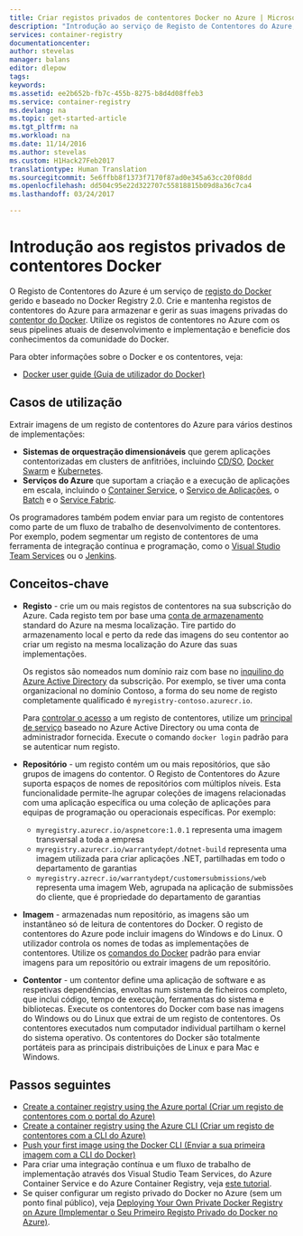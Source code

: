 ```yaml
---
title: Criar registos privados de contentores Docker no Azure | Microsoft Docs
description: "Introdução ao serviço de Registo de Contentores do Azure, que proporciona registos do Docker baseado na cloud, geridos e privados."
services: container-registry
documentationcenter: 
author: stevelas
manager: balans
editor: dlepow
tags: 
keywords: 
ms.assetid: ee2b652b-fb7c-455b-8275-b8d4d08ffeb3
ms.service: container-registry
ms.devlang: na
ms.topic: get-started-article
ms.tgt_pltfrm: na
ms.workload: na
ms.date: 11/14/2016
ms.author: stevelas
ms.custom: H1Hack27Feb2017
translationtype: Human Translation
ms.sourcegitcommit: 5e6ffbb8f1373f7170f87ad0e345a63cc20f08dd
ms.openlocfilehash: dd504c95e22d322707c55818815b09d8a36c7ca4
ms.lasthandoff: 03/24/2017

---
```

# <a name="introduction-to-private-docker-container-registries"></a>Introdução aos registos privados de contentores Docker


O Registo de Contentores do Azure é um serviço de [registo do Docker](https://docs.docker.com/registry/) gerido e baseado no Docker Registry 2.0. Crie e mantenha registos de contentores do Azure para armazenar e gerir as suas imagens privadas do [contentor do Docker](https://www.docker.com/what-docker). Utilize os registos de contentores no Azure com os seus pipelines atuais de desenvolvimento e implementação e beneficie dos conhecimentos da comunidade do Docker.

Para obter informações sobre o Docker e os contentores, veja:

* [Docker user guide (Guia de utilizador do Docker)](https://docs.docker.com/engine/userguide/)




## <a name="use-cases"></a>Casos de utilização
Extrair imagens de um registo de contentores do Azure para vários destinos de implementações:

* **Sistemas de orquestração dimensionáveis** que gerem aplicações contentorizadas em clusters de anfitriões, incluindo [CD/SO](https://docs.mesosphere.com/), [Docker Swarm](https://docs.docker.com/swarm/) e [Kubernetes](http://kubernetes.io/docs/).
* **Serviços do Azure** que suportam a criação e a execução de aplicações em escala, incluindo o [Container Service](../container-service/index.md), o [Serviço de Aplicações](/app-service/index.md), o [Batch](../batch/index.md) e o [Service Fabric](../service-fabric/index.md).

Os programadores também podem enviar para um registo de contentores como parte de um fluxo de trabalho de desenvolvimento de contentores. Por exemplo, podem segmentar um registo de contentores de uma ferramenta de integração contínua e programação, como o [Visual Studio Team Services](https://www.visualstudio.com/docs/overview) ou o [Jenkins](https://jenkins.io/).





## <a name="key-concepts"></a>Conceitos-chave
* **Registo** - crie um ou mais registos de contentores na sua subscrição do Azure. Cada registo tem por base uma [conta de armazenamento](../storage/storage-introduction.md) standard do Azure na mesma localização. Tire partido do armazenamento local e perto da rede das imagens do seu contentor ao criar um registo na mesma localização do Azure das suas implementações.

  Os registos são nomeados num domínio raiz com base no [inquilino do Azure Active Directory](../active-directory/active-directory-howto-tenant.md) da subscrição. Por exemplo, se tiver uma conta organizacional no domínio Contoso, a forma do seu nome de registo completamente qualificado é `myregistry-contoso.azurecr.io`.

  Para [controlar o acesso](container-registry-authentication.md) a um registo de contentores, utilize um [principal de serviço](../active-directory/active-directory-application-objects.md) baseado no Azure Active Directory ou uma conta de administrador fornecida. Execute o comando `docker login` padrão para se autenticar num registo.

* **Repositório** - um registo contém um ou mais repositórios, que são grupos de imagens do contentor. O Registo de Contentores do Azure suporta espaços de nomes de repositórios com múltiplos níveis. Esta funcionalidade permite-lhe agrupar coleções de imagens relacionadas com uma aplicação específica ou uma coleção de aplicações para equipas de programação ou operacionais específicas. Por exemplo:

  * `myregistry.azurecr.io/aspnetcore:1.0.1` representa uma imagem transversal a toda a empresa
  * `myregistry.azurecr.io/warrantydept/dotnet-build` representa uma imagem utilizada para criar aplicações .NET, partilhadas em todo o departamento de garantias
  * `myregistry.azrecr.io/warrantydept/customersubmissions/web` representa uma imagem Web, agrupada na aplicação de submissões do cliente, que é propriedade do departamento de garantias

* **Imagem** - armazenadas num repositório, as imagens são um instantâneo só de leitura de contentores do Docker. O registo de contentores do Azure pode incluir imagens do Windows e do Linux. O utilizador controla os nomes de todas as implementações de contentores. Utilize os [comandos do Docker](https://docs.docker.com/engine/reference/commandline/) padrão para enviar imagens para um repositório ou extrair imagens de um repositório.

* **Contentor** - um contentor define uma aplicação de software e as respetivas dependências, envoltas num sistema de ficheiros completo, que inclui código, tempo de execução, ferramentas do sistema e bibliotecas. Execute os contentores do Docker com base nas imagens do Windows ou do Linux que extrai de um registo de contentores. Os contentores executados num computador individual partilham o kernel do sistema operativo. Os contentores do Docker são totalmente portáteis para as principais distribuições de Linux e para Mac e Windows.




## <a name="next-steps"></a>Passos seguintes
* [Create a container registry using the Azure portal (Criar um registo de contentores com o portal do Azure)](container-registry-get-started-portal.md)
* [Create a container registry using the Azure CLI (Criar um registo de contentores com a CLI do Azure)](container-registry-get-started-azure-cli.md)
* [Push your first image using the Docker CLI (Enviar a sua primeira imagem com a CLI do Docker)](container-registry-get-started-docker-cli.md)
* Para criar uma integração contínua e um fluxo de trabalho de implementação através dos Visual Studio Team Services, do Azure Container Service e do Azure Container Registry, veja [este tutorial](../container-service/container-service-setup-ci-cd.md).
* Se quiser configurar um registo privado do Docker no Azure (sem um ponto final público), veja [Deploying Your Own Private Docker Registry on Azure (Implementar o Seu Primeiro Registo Privado do Docker no Azure)](../virtual-machines/virtual-machines-linux-docker-registry-in-blob-storage.md).


